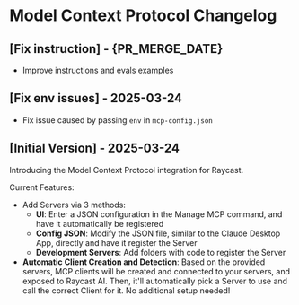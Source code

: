 # Model Context Protocol Changelog

## [Fix instruction] - {PR_MERGE_DATE}

* Improve instructions and evals examples

## [Fix env issues] - 2025-03-24
* Fix issue caused by passing `env` in `mcp-config.json` 

## [Initial Version] - 2025-03-24

Introducing the Model Context Protocol integration for Raycast.

Current Features:
* Add Servers via 3 methods:
    * **UI**: Enter a JSON configuration in the Manage MCP command, and have it automatically be registered
    * **Config JSON**: Modify the JSON file, similar to the Claude Desktop App, directly and have it register the Server
    * **Development Servers**: Add folders with code to register the Server
* **Automatic Client Creation and Detection**: Based on the provided servers, MCP clients will be created and connected to your servers, and exposed to Raycast AI. Then, it'll automatically pick a Server to use and call the correct Client for it. No additional setup needed!
